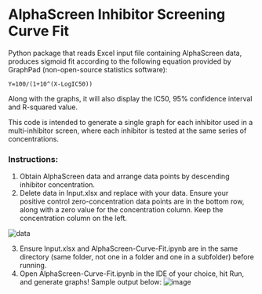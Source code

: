 # AlphaScreen Inhibitor Screening Curve Fit
Python package that reads Excel input file containing AlphaScreen data, produces sigmoid fit according to the following equation provided by GraphPad (non-open-source statistics software): 

<code>Y=100/(1+10^(X-LogIC50))</code>

Along with the graphs, it will also display the IC50, 95% confidence interval and R-squared value.

This code is intended to generate a single graph for each inhibitor used in a multi-inhibitor screen, where each inhibitor is tested at the same series of concentrations.

### Instructions:
1. Obtain AlphaScreen data and arrange data points by descending inhibitor concentration. 
2. Delete data in Input.xlsx and replace with your data. Ensure your positive control zero-concentration data points are in the bottom row, along with a zero value for the concentration column. Keep the concentration column on the left.

![data](https://user-images.githubusercontent.com/49679286/138839301-d829ed8b-5167-4d40-89c1-7c4be3bd94b2.PNG)

3. Ensure Input.xlsx and AlphaScreen-Curve-Fit.ipynb are in the same directory (same folder, not one in a folder and one in a subfolder) before running.
4. Open AlphaScreen-Curve-Fit.ipynb in the IDE of your choice, hit Run, and generate graphs! Sample output below:
![image](https://user-images.githubusercontent.com/49679286/138866438-0db2b57a-4ac3-4567-80dd-1f8e8acca066.png)
